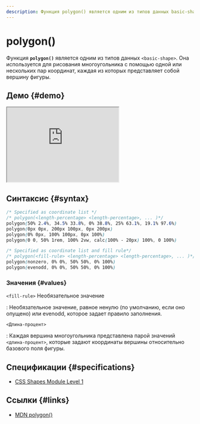 ```yaml
---
description: Функция polygon() является одним из типов данных basic-shape. Она используется для рисования многоугольника с помощью одной или нескольких пар координат, каждая из которых представляет собой вершину фигуры
---
```


# polygon()

Функция **`polygon()`** является одним из типов данных `<basic-shape>`. Она используется для рисования многоугольника с помощью одной или нескольких пар координат, каждая из которых представляет собой вершину фигуры.

## Демо {#demo}

<iframe class="interactive is-default-height" height="200" src="https://interactive-examples.mdn.mozilla.net/pages/css/function-polygon.html" title="MDN Web Docs Interactive Example" loading="lazy" data-readystate="complete"></iframe>

## Синтаксис {#syntax}

```css
/* Specified as coordinate list */
/* polygon(<length-percentage> <length-percentage>, ... )*/
polygon(50% 2.4%, 34.5% 33.8%, 0% 38.8%, 25% 63.1%, 19.1% 97.6%)
polygon(0px 0px, 200px 100px, 0px 200px)
polygon(0% 0px, 100% 100px, 0px 100%)
polygon(0 0, 50% 1rem, 100% 2vw, calc(100% - 20px) 100%, 0 100%)

/* Specified as coordinate list and fill rule*/
/* polygon(<fill-rule> <length-percentage> <length-percentage>, ... )*/
polygon(nonzero, 0% 0%, 50% 50%, 0% 100%)
polygon(evenodd, 0% 0%, 50% 50%, 0% 100%)
```

### Значения {#values}

`<fill-rule>` Необязательное значение

: Необязательное значение, равное ненулю (по умолчанию, если оно опущено) или evenodd, которое задает правило заполнения.

`<Длина-процент>`

: Каждая вершина многоугольника представлена парой значений `<длина-процент>`, которые задают координаты вершины относительно базового поля фигуры.

## Спецификации {#specifications}

-   [CSS Shapes Module Level 1](https://drafts.csswg.org/css-shapes/#funcdef-basic-shape-polygon)

## Ссылки {#links}

-   [MDN polygon()](https://developer.mozilla.org/docs/Web/CSS/basic-shape/polygon)

